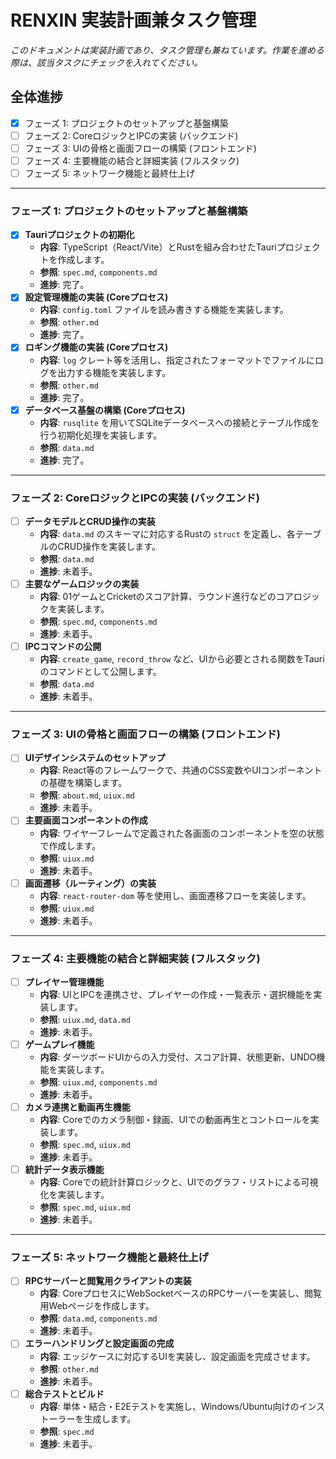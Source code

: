 # RENXIN 実装計画兼タスク管理

*このドキュメントは実装計画であり、タスク管理も兼ねています。作業を進める際は、該当タスクにチェックを入れてください。*

## 全体進捗

- [x] フェーズ 1: プロジェクトのセットアップと基盤構築
- [ ] フェーズ 2: CoreロジックとIPCの実装 (バックエンド)
- [ ] フェーズ 3: UIの骨格と画面フローの構築 (フロントエンド)
- [ ] フェーズ 4: 主要機能の結合と詳細実装 (フルスタック)
- [ ] フェーズ 5: ネットワーク機能と最終仕上げ

---

### フェーズ 1: プロジェクトのセットアップと基盤構築

- [x] **Tauriプロジェクトの初期化**
    - **内容**: TypeScript（React/Vite）とRustを組み合わせたTauriプロジェクトを作成します。
    - **参照**: `spec.md`, `components.md`
    - **進捗**: 完了。
- [x] **設定管理機能の実装 (Coreプロセス)**
    - **内容**: `config.toml` ファイルを読み書きする機能を実装します。
    - **参照**: `other.md`
    - **進捗**: 完了。
- [x] **ロギング機能の実装 (Coreプロセス)**
    - **内容**: `log` クレート等を活用し、指定されたフォーマットでファイルにログを出力する機能を実装します。
    - **参照**: `other.md`
    - **進捗**: 完了。
- [x] **データベース基盤の構築 (Coreプロセス)**
    - **内容**: `rusqlite` を用いてSQLiteデータベースへの接続とテーブル作成を行う初期化処理を実装します。
    - **参照**: `data.md`
    - **進捗**: 完了。

---

### フェーズ 2: CoreロジックとIPCの実装 (バックエンド)

- [ ] **データモデルとCRUD操作の実装**
    - **内容**: `data.md` のスキーマに対応するRustの `struct` を定義し、各テーブルのCRUD操作を実装します。
    - **参照**: `data.md`
    - **進捗**: 未着手。
- [ ] **主要なゲームロジックの実装**
    - **内容**: 01ゲームとCricketのスコア計算、ラウンド進行などのコアロジックを実装します。
    - **参照**: `spec.md`, `components.md`
    - **進捗**: 未着手。
- [ ] **IPCコマンドの公開**
    - **内容**: `create_game`, `record_throw` など、UIから必要とされる関数をTauriのコマンドとして公開します。
    - **参照**: `data.md`
    - **進捗**: 未着手。

---

### フェーズ 3: UIの骨格と画面フローの構築 (フロントエンド)

- [ ] **UIデザインシステムのセットアップ**
    - **内容**: React等のフレームワークで、共通のCSS変数やUIコンポーネントの基礎を構築します。
    - **参照**: `about.md`, `uiux.md`
    - **進捗**: 未着手。
- [ ] **主要画面コンポーネントの作成**
    - **内容**: ワイヤーフレームで定義された各画面のコンポーネントを空の状態で作成します。
    - **参照**: `uiux.md`
    - **進捗**: 未着手。
- [ ] **画面遷移（ルーティング）の実装**
    - **内容**: `react-router-dom` 等を使用し、画面遷移フローを実装します。
    - **参照**: `uiux.md`
    - **進捗**: 未着手。

---

### フェーズ 4: 主要機能の結合と詳細実装 (フルスタック)

- [ ] **プレイヤー管理機能**
    - **内容**: UIとIPCを連携させ、プレイヤーの作成・一覧表示・選択機能を実装します。
    - **参照**: `uiux.md`, `data.md`
    - **進捗**: 未着手。
- [ ] **ゲームプレイ機能**
    - **内容**: ダーツボードUIからの入力受付、スコア計算、状態更新、UNDO機能を実装します。
    - **参照**: `uiux.md`, `components.md`
    - **進捗**: 未着手。
- [ ] **カメラ連携と動画再生機能**
    - **内容**: Coreでのカメラ制御・録画、UIでの動画再生とコントロールを実装します。
    - **参照**: `spec.md`, `uiux.md`
    - **進捗**: 未着手。
- [ ] **統計データ表示機能**
    - **内容**: Coreでの統計計算ロジックと、UIでのグラフ・リストによる可視化を実装します。
    - **参照**: `spec.md`, `uiux.md`
    - **進捗**: 未着手。

---

### フェーズ 5: ネットワーク機能と最終仕上げ

- [ ] **RPCサーバーと閲覧用クライアントの実装**
    - **内容**: CoreプロセスにWebSocketベースのRPCサーバーを実装し、閲覧用Webページを作成します。
    - **参照**: `data.md`, `components.md`
    - **進捗**: 未着手。
- [ ] **エラーハンドリングと設定画面の完成**
    - **内容**: エッジケースに対応するUIを実装し、設定画面を完成させます。
    - **参照**: `other.md`
    - **進捗**: 未着手。
- [ ] **総合テストとビルド**
    - **内容**: 単体・結合・E2Eテストを実施し、Windows/Ubuntu向けのインストーラーを生成します。
    - **参照**: `spec.md`
    - **進捗**: 未着手。
